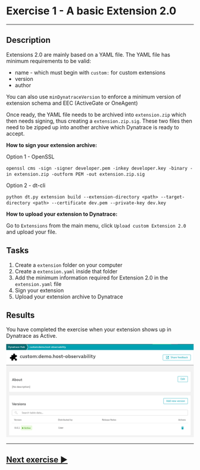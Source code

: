 # Exercise 1 - A basic Extension 2.0
---
## Description
Extensions 2.0 are mainly based on a YAML file. The YAML file has minimum requirements to be valid: 
* name - which must begin with `custom:` for custom extensions
* version
* author

You can also use `minDynatraceVersion` to enforce a minimum version of extension schema and EEC (ActiveGate or OneAgent)

Once ready, the YAML file needs to be archived into `extension.zip` which then needs signing, thus creating a `extension.zip.sig`. These two files then need to be zipped up into another archive which Dynatrace is ready to accept.

**How to sign your extension archive:**

Option 1 - OpenSSL
```shell
openssl cms -sign -signer developer.pem -inkey developer.key -binary -in extension.zip -outform PEM -out extension.zip.sig
```
Option 2 - dt-cli
```shell
python dt.py extension build --extension-directory <path> --target-directory <path> --certificate dev.pem --private-key dev.key
```

**How to upload your extension to Dynatrace:**

Go to `Extensions` from the main menu, click `Upload custom Extension 2.0` and upload your file.

## Tasks
1. Create a `extension` folder on your computer
2. Create a `extension.yaml` inside that folder
3. Add the minimum information required for Extension 2.0 in the `extension.yaml` file
4. Sign your extension
5. Upload your extension archive to Dynatrace

## Results
You have completed the exercise when your extension shows up in Dynatrace as Active.

![result](../1_Basic-Extension/img/result.png)

---
## [Next exercise ▶](../2_WMI-DataSource)

